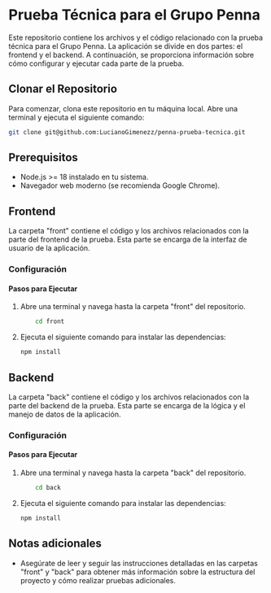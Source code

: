 # Prueba Técnica para el Grupo Penna

Este repositorio contiene los archivos y el código relacionado con la prueba técnica para el Grupo Penna. La aplicación se divide en dos partes: el frontend y el backend. A continuación, se proporciona información sobre cómo configurar y ejecutar cada parte de la prueba.


## Clonar el Repositorio

Para comenzar, clona este repositorio en tu máquina local. Abre una terminal y ejecuta el siguiente comando:

```bash
git clone git@github.com:LucianoGimenezz/penna-prueba-tecnica.git
```

## Prerequisitos

- Node.js >= 18 instalado en tu sistema.
- Navegador web moderno (se recomienda Google Chrome).

## Frontend

La carpeta "front" contiene el código y los archivos relacionados con la parte del frontend de la prueba. Esta parte se encarga de la interfaz de usuario de la aplicación.

### Configuración

#### Pasos para Ejecutar

1. Abre una terminal y navega hasta la carpeta "front" del repositorio.
  
    ```bash
        cd front
    ```
2. Ejecuta el siguiente comando para instalar las dependencias:

   ```bash
   npm install
   ```

## Backend

La carpeta "back" contiene el código y los archivos relacionados con la parte del backend de la prueba. Esta parte se encarga de la lógica y el manejo de datos de la aplicación.

### Configuración

#### Pasos para Ejecutar

1. Abre una terminal y navega hasta la carpeta "back" del repositorio.
  
    ```bash
        cd back
    ```
2. Ejecuta el siguiente comando para instalar las dependencias:

   ```bash
   npm install
   ```

## Notas adicionales

- Asegúrate de leer y seguir las instrucciones detalladas en las carpetas "front" y "back" para obtener más información sobre la estructura del proyecto y cómo realizar pruebas adicionales.